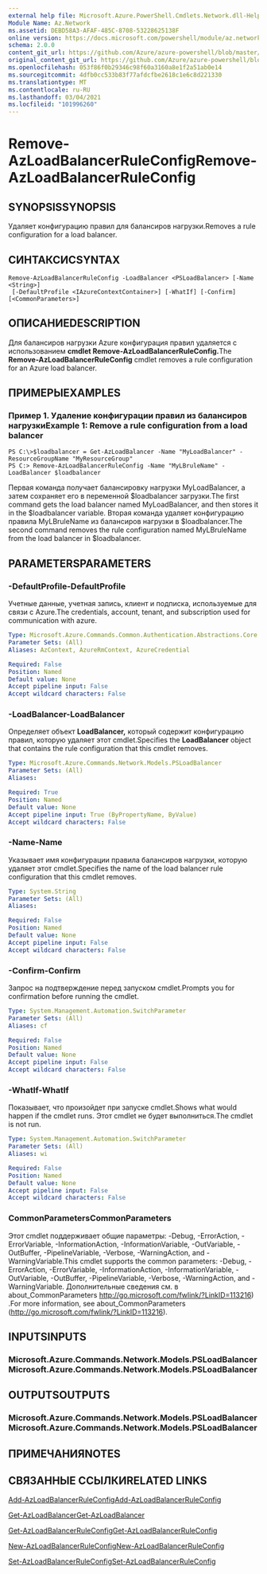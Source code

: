 ```yaml
---
external help file: Microsoft.Azure.PowerShell.Cmdlets.Network.dll-Help.xml
Module Name: Az.Network
ms.assetid: DEBD58A3-AFAF-485C-8708-53228625138F
online version: https://docs.microsoft.com/powershell/module/az.network/remove-azloadbalancerruleconfig
schema: 2.0.0
content_git_url: https://github.com/Azure/azure-powershell/blob/master/src/Network/Network/help/Remove-AzLoadBalancerRuleConfig.md
original_content_git_url: https://github.com/Azure/azure-powershell/blob/master/src/Network/Network/help/Remove-AzLoadBalancerRuleConfig.md
ms.openlocfilehash: 053f86f0b29346c98f60a3160a8e1f2a51ab0e14
ms.sourcegitcommit: 4dfb0cc533b83f77afdcfbe2618c1e6c8d221330
ms.translationtype: MT
ms.contentlocale: ru-RU
ms.lasthandoff: 03/04/2021
ms.locfileid: "101996260"
---
```

# <span data-ttu-id="5733e-101">Remove-AzLoadBalancerRuleConfig</span><span class="sxs-lookup"><span data-stu-id="5733e-101">Remove-AzLoadBalancerRuleConfig</span></span>

## <span data-ttu-id="5733e-102">SYNOPSIS</span><span class="sxs-lookup"><span data-stu-id="5733e-102">SYNOPSIS</span></span>
<span data-ttu-id="5733e-103">Удаляет конфигурацию правил для балансиров нагрузки.</span><span class="sxs-lookup"><span data-stu-id="5733e-103">Removes a rule configuration for a load balancer.</span></span>

## <span data-ttu-id="5733e-104">СИНТАКСИС</span><span class="sxs-lookup"><span data-stu-id="5733e-104">SYNTAX</span></span>

```
Remove-AzLoadBalancerRuleConfig -LoadBalancer <PSLoadBalancer> [-Name <String>]
 [-DefaultProfile <IAzureContextContainer>] [-WhatIf] [-Confirm] [<CommonParameters>]
```

## <span data-ttu-id="5733e-105">ОПИСАНИЕ</span><span class="sxs-lookup"><span data-stu-id="5733e-105">DESCRIPTION</span></span>
<span data-ttu-id="5733e-106">Для балансиров нагрузки Azure конфигурация правил удаляется с использованием **cmdlet Remove-AzLoadBalancerRuleConfig.**</span><span class="sxs-lookup"><span data-stu-id="5733e-106">The **Remove-AzLoadBalancerRuleConfig** cmdlet removes a rule configuration for an Azure load balancer.</span></span>

## <span data-ttu-id="5733e-107">ПРИМЕРЫ</span><span class="sxs-lookup"><span data-stu-id="5733e-107">EXAMPLES</span></span>

### <span data-ttu-id="5733e-108">Пример 1. Удаление конфигурации правил из балансиров нагрузки</span><span class="sxs-lookup"><span data-stu-id="5733e-108">Example 1: Remove a rule configuration from a load balancer</span></span>
```
PS C:\>$loadbalancer = Get-AzLoadBalancer -Name "MyLoadBalancer" -ResourceGroupName "MyResourceGroup"
PS C:> Remove-AzLoadBalancerRuleConfig -Name "MyLBruleName" -LoadBalancer $loadbalancer
```

<span data-ttu-id="5733e-109">Первая команда получает балансировку нагрузки MyLoadBalancer, а затем сохраняет его в переменной $loadbalancer загрузки.</span><span class="sxs-lookup"><span data-stu-id="5733e-109">The first command gets the load balancer named MyLoadBalancer, and then stores it in the $loadbalancer variable.</span></span>
<span data-ttu-id="5733e-110">Вторая команда удаляет конфигурацию правила MyLBruleName из балансиров нагрузки в $loadbalancer.</span><span class="sxs-lookup"><span data-stu-id="5733e-110">The second command removes the rule configuration named MyLBruleName from the load balancer in $loadbalancer.</span></span>

## <span data-ttu-id="5733e-111">PARAMETERS</span><span class="sxs-lookup"><span data-stu-id="5733e-111">PARAMETERS</span></span>

### <span data-ttu-id="5733e-112">-DefaultProfile</span><span class="sxs-lookup"><span data-stu-id="5733e-112">-DefaultProfile</span></span>
<span data-ttu-id="5733e-113">Учетные данные, учетная запись, клиент и подписка, используемые для связи с Azure.</span><span class="sxs-lookup"><span data-stu-id="5733e-113">The credentials, account, tenant, and subscription used for communication with azure.</span></span>

```yaml
Type: Microsoft.Azure.Commands.Common.Authentication.Abstractions.Core.IAzureContextContainer
Parameter Sets: (All)
Aliases: AzContext, AzureRmContext, AzureCredential

Required: False
Position: Named
Default value: None
Accept pipeline input: False
Accept wildcard characters: False
```

### <span data-ttu-id="5733e-114">-LoadBalancer</span><span class="sxs-lookup"><span data-stu-id="5733e-114">-LoadBalancer</span></span>
<span data-ttu-id="5733e-115">Определяет объект **LoadBalancer,** который содержит конфигурацию правил, которую удаляет этот cmdlet.</span><span class="sxs-lookup"><span data-stu-id="5733e-115">Specifies the **LoadBalancer** object that contains the rule configuration that this cmdlet removes.</span></span>

```yaml
Type: Microsoft.Azure.Commands.Network.Models.PSLoadBalancer
Parameter Sets: (All)
Aliases:

Required: True
Position: Named
Default value: None
Accept pipeline input: True (ByPropertyName, ByValue)
Accept wildcard characters: False
```

### <span data-ttu-id="5733e-116">-Name</span><span class="sxs-lookup"><span data-stu-id="5733e-116">-Name</span></span>
<span data-ttu-id="5733e-117">Указывает имя конфигурации правила балансиров нагрузки, которую удаляет этот cmdlet.</span><span class="sxs-lookup"><span data-stu-id="5733e-117">Specifies the name of the load balancer rule configuration that this cmdlet removes.</span></span>

```yaml
Type: System.String
Parameter Sets: (All)
Aliases:

Required: False
Position: Named
Default value: None
Accept pipeline input: False
Accept wildcard characters: False
```

### <span data-ttu-id="5733e-118">-Confirm</span><span class="sxs-lookup"><span data-stu-id="5733e-118">-Confirm</span></span>
<span data-ttu-id="5733e-119">Запрос на подтверждение перед запуском cmdlet.</span><span class="sxs-lookup"><span data-stu-id="5733e-119">Prompts you for confirmation before running the cmdlet.</span></span>

```yaml
Type: System.Management.Automation.SwitchParameter
Parameter Sets: (All)
Aliases: cf

Required: False
Position: Named
Default value: None
Accept pipeline input: False
Accept wildcard characters: False
```

### <span data-ttu-id="5733e-120">-WhatIf</span><span class="sxs-lookup"><span data-stu-id="5733e-120">-WhatIf</span></span>
<span data-ttu-id="5733e-121">Показывает, что произойдет при запуске cmdlet.</span><span class="sxs-lookup"><span data-stu-id="5733e-121">Shows what would happen if the cmdlet runs.</span></span> <span data-ttu-id="5733e-122">Этот cmdlet не будет выполниться.</span><span class="sxs-lookup"><span data-stu-id="5733e-122">The cmdlet is not run.</span></span>

```yaml
Type: System.Management.Automation.SwitchParameter
Parameter Sets: (All)
Aliases: wi

Required: False
Position: Named
Default value: None
Accept pipeline input: False
Accept wildcard characters: False
```

### <span data-ttu-id="5733e-123">CommonParameters</span><span class="sxs-lookup"><span data-stu-id="5733e-123">CommonParameters</span></span>
<span data-ttu-id="5733e-124">Этот cmdlet поддерживает общие параметры: -Debug, -ErrorAction, -ErrorVariable, -InformationAction, -InformationVariable, -OutVariable, -OutBuffer, -PipelineVariable, -Verbose, -WarningAction, and -WarningVariable.</span><span class="sxs-lookup"><span data-stu-id="5733e-124">This cmdlet supports the common parameters: -Debug, -ErrorAction, -ErrorVariable, -InformationAction, -InformationVariable, -OutVariable, -OutBuffer, -PipelineVariable, -Verbose, -WarningAction, and -WarningVariable.</span></span> <span data-ttu-id="5733e-125">Дополнительные сведения см. в about_CommonParameters http://go.microsoft.com/fwlink/?LinkID=113216) .</span><span class="sxs-lookup"><span data-stu-id="5733e-125">For more information, see about_CommonParameters (http://go.microsoft.com/fwlink/?LinkID=113216).</span></span>

## <span data-ttu-id="5733e-126">INPUTS</span><span class="sxs-lookup"><span data-stu-id="5733e-126">INPUTS</span></span>

### <span data-ttu-id="5733e-127">Microsoft.Azure.Commands.Network.Models.PSLoadBalancer</span><span class="sxs-lookup"><span data-stu-id="5733e-127">Microsoft.Azure.Commands.Network.Models.PSLoadBalancer</span></span>

## <span data-ttu-id="5733e-128">OUTPUTS</span><span class="sxs-lookup"><span data-stu-id="5733e-128">OUTPUTS</span></span>

### <span data-ttu-id="5733e-129">Microsoft.Azure.Commands.Network.Models.PSLoadBalancer</span><span class="sxs-lookup"><span data-stu-id="5733e-129">Microsoft.Azure.Commands.Network.Models.PSLoadBalancer</span></span>

## <span data-ttu-id="5733e-130">ПРИМЕЧАНИЯ</span><span class="sxs-lookup"><span data-stu-id="5733e-130">NOTES</span></span>

## <span data-ttu-id="5733e-131">СВЯЗАННЫЕ ССЫЛКИ</span><span class="sxs-lookup"><span data-stu-id="5733e-131">RELATED LINKS</span></span>

[<span data-ttu-id="5733e-132">Add-AzLoadBalancerRuleConfig</span><span class="sxs-lookup"><span data-stu-id="5733e-132">Add-AzLoadBalancerRuleConfig</span></span>](./Add-AzLoadBalancerRuleConfig.md)

[<span data-ttu-id="5733e-133">Get-AzLoadBalancer</span><span class="sxs-lookup"><span data-stu-id="5733e-133">Get-AzLoadBalancer</span></span>](./Get-AzLoadBalancer.md)

[<span data-ttu-id="5733e-134">Get-AzLoadBalancerRuleConfig</span><span class="sxs-lookup"><span data-stu-id="5733e-134">Get-AzLoadBalancerRuleConfig</span></span>](./Get-AzLoadBalancerRuleConfig.md)

[<span data-ttu-id="5733e-135">New-AzLoadBalancerRuleConfig</span><span class="sxs-lookup"><span data-stu-id="5733e-135">New-AzLoadBalancerRuleConfig</span></span>](./New-AzLoadBalancerRuleConfig.md)

[<span data-ttu-id="5733e-136">Set-AzLoadBalancerRuleConfig</span><span class="sxs-lookup"><span data-stu-id="5733e-136">Set-AzLoadBalancerRuleConfig</span></span>](./Set-AzLoadBalancerRuleConfig.md)


